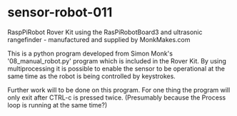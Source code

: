 # sensor-robot-011

RaspPiRobot Rover Kit using the RasPiRobotBoard3 and ultrasonic rangefinder - manufactured and supplied by MonkMakes.com

This is a python program developed from Simon Monk's '08_manual_robot.py' program which is included in the Rover Kit. By using multiprocessing it is possible to enable the sensor to be operational at the same time as the robot is being controlled by keystrokes.

Further work will to be done on this program. For one thing the program will only exit after CTRL-c is pressed twice. (Presumably because the Process loop is running at the same time?)


